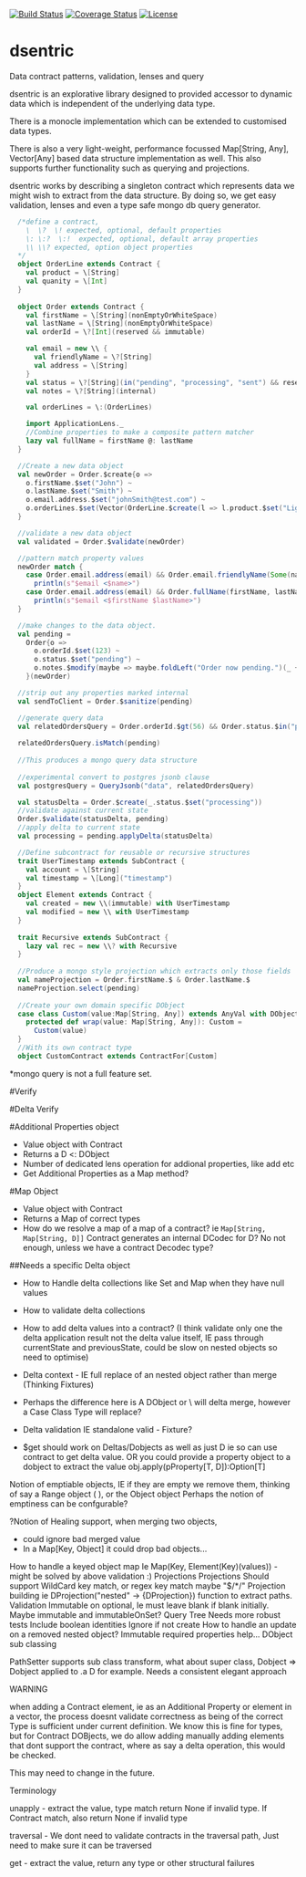 [![Build Status](https://travis-ci.org/HigherState/dsentric.svg?branch=master)](https://travis-ci.org/HigherState/dsentric)
[![Coverage Status](https://coveralls.io/repos/github/HigherState/dsentric/badge.svg?branch=master)](https://coveralls.io/github/HigherState/dsentric?branch=master)
[![License](http://img.shields.io/:license-Apache%202-red.svg)](http://www.apache.org/licenses/LICENSE-2.0.txt)

# dsentric
Data contract patterns, validation, lenses and query

dsentric is an explorative library designed to provided accessor to dynamic data which is independent of the underlying data type.

There is a monocle implementation which can be extended to customised data types.

There is also a very light-weight, performance focussed Map[String, Any], Vector[Any] based data structure implementation as well.  This also supports further functionality such as querying and projections.

dsentric works by describing a singleton contract which represents data we might wish to extract from the data structure.  By doing so, we get easy validation, lenses and even a type safe mongo db query generator.

```scala
  /*define a contract,
    \  \?  \! expected, optional, default properties
    \: \:?  \:!  expected, optional, default array properties
    \\ \\? expected, option object properties
  */
  object OrderLine extends Contract {
    val product = \[String]
    val quanity = \[Int]
  }
  
  object Order extends Contract {
    val firstName = \[String](nonEmptyOrWhiteSpace)
    val lastName = \[String](nonEmptyOrWhiteSpace)
    val orderId = \?[Int](reserved && immutable)

    val email = new \\ {
      val friendlyName = \?[String]
      val address = \[String]
    }
    val status = \?[String](in("pending", "processing", "sent") && reserved)
    val notes = \?[String](internal)

    val orderLines = \:(OrderLines)

    import ApplicationLens._
    //Combine properties to make a composite pattern matcher
    lazy val fullName = firstName @: lastName
  }

  //Create a new data object
  val newOrder = Order.$create{o =>
    o.firstName.$set("John") ~
    o.lastName.$set("Smith") ~
    o.email.address.$set("johnSmith@test.com") ~
    o.orderLines.$set(Vector(OrderLine.$create(l => l.product.$set("LightBulb") ~ l.quantity.$set(3))))
  }

  //validate a new data object
  val validated = Order.$validate(newOrder)

  //pattern match property values
  newOrder match {
    case Order.email.address(email) && Order.email.friendlyName(Some(name)) =>
      println(s"$email <$name>")
    case Order.email.address(email) && Order.fullName(firstName, lastName) =>
      println(s"$email <$firstName $lastName>")
  }

  //make changes to the data object.
  val pending =
    Order{o =>
      o.orderId.$set(123) ~
      o.status.$set("pending") ~
      o.notes.$modify(maybe => maybe.foldLeft("Order now pending.")(_ + _))
    }(newOrder)

  //strip out any properties marked internal
  val sendToClient = Order.$sanitize(pending)

  //generate query data
  val relatedOrdersQuery = Order.orderId.$gt(56) && Order.status.$in("processing", "sent")
  
  relatedOrdersQuery.isMatch(pending)
  
  //This produces a mongo query data structure
  
  //experimental convert to postgres jsonb clause
  val postgresQuery = QueryJsonb("data", relatedOrdersQuery)

  val statusDelta = Order.$create(_.status.$set("processing"))
  //validate against current state
  Order.$validate(statusDelta, pending)
  //apply delta to current state
  val processing = pending.applyDelta(statusDelta)

  //Define subcontract for reusable or recursive structures
  trait UserTimestamp extends SubContract {
    val account = \[String]
    val timestamp = \[Long]("timestamp")
  }
  object Element extends Contract {
    val created = new \\(immutable) with UserTimestamp
    val modified = new \\ with UserTimestamp
  }
  
  trait Recursive extends SubContract {
    lazy val rec = new \\? with Recursive
  }
  
  //Produce a mongo style projection which extracts only those fields
  val nameProjection = Order.firstName.$ & Order.lastName.$
  nameProjection.select(pending)
  
  //Create your own domain specific DObject
  case class Custom(value:Map[String, Any]) extends AnyVal with DObject with DObjectLike[Custom] {
    protected def wrap(value: Map[String, Any]): Custom =
      Custom(value)
  }
  //With its own contract type
  object CustomContract extends ContractFor[Custom]

```

*mongo query is not a full feature set.

#Verify

#Delta Verify

#Additional Properties object
 - Value object with Contract
 - Returns a D <: DObject
 - Number of dedicated lens operation for addional properties, 
   like add etc
 - Get Additional Properties as a Map method?

#Map Object
 - Value object with Contract
 - Returns a Map of correct types
 - How do we resolve a map of a map of a contract?
  ie `Map[String, Map[String, D]]` 
   Contract generates an internal DCodec for D?
   No not enough, unless we have a contract Decodec type?

##Needs a specific Delta object


- How to Handle delta collections like Set and Map when they have null values
- How to validate delta collections
- How to add delta values into a contract?
(I think validate only one the delta application result not the delta value itself, IE pass through currentState and previousState, could be slow on nested objects so need to optimise)
- Delta context - IE full replace of an nested object rather than merge (Thinking Fixtures)
- Perhaps the difference here is A DObject or \\ will delta merge, however a Case Class Type will replace?
- Delta validation IE standalone valid - Fixture?

- $get should work on Deltas/Dobjects as well as just D ie so can use contract to get delta value. OR you could provide a property object to a dobject to extract the value obj.apply(pProperty[T, D]):Option[T]

Notion of emptiable objects, IE if they are empty we remove them, thinking of say a Range object ( ), or the Object object
Perhaps the notion of emptiness can be confgurable?

?Notion of Healing support, when merging two objects,
- could ignore bad merged value
- In a Map[Key, Object] it could drop bad objects...

How to handle a keyed object map
Ie Map(Key, Element(Key)(values)) - might be solved by above validation :)
Projections
Projections Should support WildCard key match, or regex key match
maybe "$/*/"
Projection building ie  DProjection("nested" -> {​​​​​​​DProjection}​​​​​​​)
function to extract paths.
Validation
Immutable on optional, Ie must leave blank if blank initially. Maybe immutable and immutableOnSet?
Query Tree
Needs more robust tests
Include boolean identities
Ignore if not create
How to handle an update on a removed nested object?
Immutable required properties help...
DObject sub classing

PathSetter supports sub class transform, what about super class, Dobject => Dobject applied to .a D for example.
Needs a consistent elegant approach

WARNING

when adding a Contract element, ie as an Additional Property or element in a vector, the process doesnt validate 
correctness as being of the correct Type is sufficient under current definition.
We know this is fine for types, but for Contract DOBjects, we do allow adding manually adding elements that dont 
support the contract, where as say a delta operation, this would be checked.

This may need to change in the future.

Terminology

unapply - 
    extract the value, type match return None if invalid type.
    If Contract match, also return None if invalid type

traversal -
    We dont need to validate contracts in the traversal path, 
    Just need to make sure it can be traversed

get -
    extract the value, return any type or other structural failures
